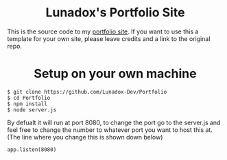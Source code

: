 <h1 align="center">Lunadox's Portfolio Site</h1>
This is the source code to my <a href="https://lunadox.repl.co">portfolio site</a>. If you want to use this a template for your own site, please leave credits and a link to the original repo.

<h1 align="center">Setup on your own machine</h1>

```
$ git clone https://github.com/Lunadox-Dev/Portfolio
$ cd Portfolio
$ npm install
$ node server.js
```

By defualt it will run at port 8080, to change the port go to the server.js and feel free to change the number to whatever port you want to host this at. (The line where you change this is shown down below)
```
app.listen(8080)
```